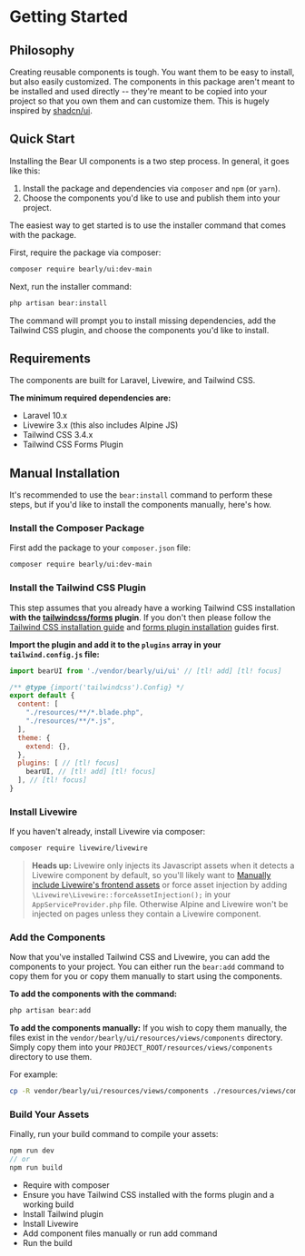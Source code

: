 # Getting Started

## Philosophy

Creating reusable components is tough. You want them to be easy to install, but also easily customized.
The components in this package aren't meant to be installed and used directly -- they're meant to be copied into
your project so that you own them and can customize them. This is hugely inspired by [shadcn/ui](https://ui.shadcn.com/).

## Quick Start

Installing the Bear UI components is a two step process. In general, it goes like this:

1. Install the package and dependencies via `composer` and `npm` (or `yarn`).
2. Choose the components you'd like to use and publish them into your project.

The easiest way to get started is to use the installer command that comes with the package.

First, require the package via composer:
```bash
composer require bearly/ui:dev-main
```

Next, run the installer command:
```bash
php artisan bear:install
```

The command will prompt you to install missing dependencies, add the Tailwind CSS plugin, and choose the components you'd like to install.

## Requirements
The components are built for Laravel, Livewire, and Tailwind CSS.

**The minimum required dependencies are:**
- Laravel 10.x
- Livewire 3.x (this also includes Alpine JS)
- Tailwind CSS 3.4.x
- Tailwind CSS Forms Plugin

## Manual Installation

It's recommended to use the `bear:install` command to perform these steps, but if you'd like to install the components manually, here's how.

### Install the Composer Package

First add the package to your `composer.json` file:
```bash
composer require bearly/ui:dev-main
```

### Install the Tailwind CSS Plugin

This step assumes that you already have a working Tailwind CSS installation **with the [tailwindcss/forms](https://github.com/tailwindlabs/tailwindcss-forms) plugin**.
If you don't then please follow the [Tailwind CSS installation guide](https://tailwindcss.com/docs/guides/laravel) and [forms plugin installation](https://github.com/tailwindlabs/tailwindcss-forms?tab=readme-ov-file#installation) guides first.

**Import the plugin and add it to the `plugins` array in your `tailwind.config.js` file:**
```js
import bearUI from './vendor/bearly/ui/ui' // [tl! add] [tl! focus]

/** @type {import('tailwindcss').Config} */
export default {
  content: [
    "./resources/**/*.blade.php",
    "./resources/**/*.js",
  ],
  theme: {
    extend: {},
  },
  plugins: [ // [tl! focus]
    bearUI, // [tl! add] [tl! focus]
  ], // [tl! focus]
}
```

### Install Livewire

If you haven't already, install Livewire via composer:
```bash
composer require livewire/livewire
```

> **Heads up:** Livewire only injects its Javascript assets when it detects a Livewire component by default, so you'll likely want to [Manually include Livewire's frontend assets](https://livewire.laravel.com/docs/installation#manually-including-livewires-frontend-assets) or force asset injection by adding `\Livewire\Livewire::forceAssetInjection();` in your `AppServiceProvider.php` file. Otherwise Alpine and Livewire won't be injected on pages unless they contain a Livewire component.

### Add the Components

Now that you've installed Tailwind CSS and Livewire, you can add the components to your project. You can either run the `bear:add` command to copy them for you or copy them manually to start using the components.

**To add the components with the command:**
```bash
php artisan bear:add
```

**To add the components manually:**
If you wish to copy them manually, the files exist in the `vendor/bearly/ui/resources/views/components` directory. Simply copy them into your `PROJECT_ROOT/resources/views/components` directory to use them.

For example:
```bash
cp -R vendor/bearly/ui/resources/views/components ./resources/views/components
```

### Build Your Assets

Finally, run your build command to compile your assets:
```js
npm run dev
// or
npm run build
```




- Require with composer
- Ensure you have Tailwind CSS installed with the forms plugin and a working build
- Install Tailwind plugin
- Install Livewire
- Add component files manually or run add command
- Run the build
